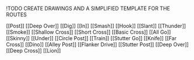 !TODO CREATE DRAWINGS AND A SIMPLIFIED TEMPLATE FOR THE ROUTES

[[Post]]
[[Deep Over]]
[[Dig]]
[[In]]
[[Smash]]
[[Hook]]
[[Slant]]
[[Thunder]]
[[Smoke]]
[[Shallow Cross]]
[[Short Cross]]
[[Basic Cross]]
[[All Go]]
[[Skinny]]
[[Under]]
[[Circle Post]]
[[Train]]
[[Stutter Go]]
[[Knife]]
[[Far Cross]]
[[Dino]]
[[Alley Post]]
[[Flanker Drive]]
[[Stutter Post]]
[[Deep Over]]
[[Deep Cross]]
[[Lion]]